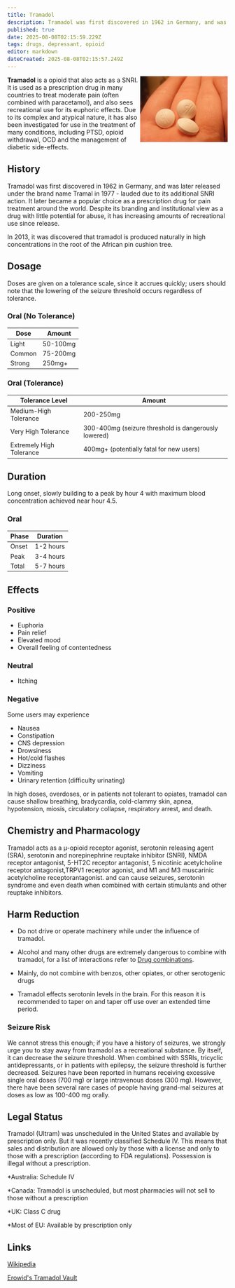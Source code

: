 ```yaml
---
title: Tramadol
description: Tramadol was first discovered in 1962 in Germany, and was later released under the brand name Tramal in 1977 - lauded due to its additional SNRI action.
published: true
date: 2025-08-08T02:15:59.229Z
tags: drugs, depressant, opioid
editor: markdown
dateCreated: 2025-08-08T02:15:57.249Z
---
```


<img src="/assets/zuza_tramal.jpg" align="right" width="200" alt="Tramal">

**Tramadol** is a opioid that also acts as a SNRI. It is used as a prescription drug in many countries to treat moderate pain (often combined with paracetamol), and also sees recreational use for its euphoric effects. Due to its complex and atypical nature, it has also been investigated for use in the treatment of many conditions, including PTSD, opioid withdrawal, OCD and the management of diabetic side-effects.

## History

Tramadol was first discovered in 1962 in Germany, and was later released under the brand name Tramal in 1977 - lauded due to its additional SNRI action. It later became a popular choice as a prescription drug for pain treatment around the world. Despite its branding and institutional view as a drug with little potential for abuse, it has increasing amounts of recreational use since release.

In 2013, it was discovered that tramadol is produced naturally in high concentrations in the root of the African pin cushion tree.

## Dosage

Doses are given on a tolerance scale, since it accrues quickly; users should note that the lowering of the seizure threshold occurs regardless of tolerance.

### Oral (No Tolerance)
| Dose | Amount |
|------|--------|
| Light | 50-100mg |
| Common | 75-200mg |
| Strong | 250mg+ |

### Oral (Tolerance)
| Tolerance Level | Amount |
|-----------------|--------|
| Medium-High Tolerance | 200-250mg |
| Very High Tolerance | 300-400mg (seizure threshold is dangerously lowered) |
| Extremely High Tolerance | 400mg+ (potentially fatal for new users) |

## Duration

Long onset, slowly building to a peak by hour 4 with maximum blood concentration achieved near hour 4.5.

### Oral
| Phase | Duration |
|-------|----------|
| Onset | 1-2 hours |
| Peak | 3-4 hours |
| Total | 5-7 hours |

## Effects

### Positive
* Euphoria
* Pain relief
* Elevated mood
* Overall feeling of contentedness

### Neutral
* Itching

### Negative
Some users may experience
* Nausea
* Constipation
* CNS depression
* Drowsiness
* Hot/cold flashes
* Dizziness
* Vomiting
* Urinary retention (difficulty urinating)

In high doses, overdoses, or in patients not tolerant to opiates, tramadol can cause shallow breathing, bradycardia, cold-clammy skin, apnea, hypotension, miosis, circulatory collapse, respiratory arrest, and death.

## Chemistry and Pharmacology

Tramadol acts as a μ-opioid receptor agonist, serotonin releasing agent (SRA), serotonin and norepinephrine reuptake inhibitor (SNRI), NMDA receptor antagonist, 5-HT2C receptor antagonist, 5 nicotinic acetylcholine receptor antagonist,TRPV1 receptor agonist, and M1 and M3 muscarinic acetylcholine receptorantagonist. and can cause seizures, serotonin syndrome and even death when combined with certain stimulants and other reuptake inhibitors.

## Harm Reduction
* Do not drive or operate machinery while under the influence of tramadol.
* Alcohol and many other drugs are extremely dangerous to combine with tramadol, for a list of interactions refer to [Drug combinations](/en/guides/drug-combinations).
* Mainly, do not combine with benzos, other opiates, or other serotogenic drugs

* Tramadol effects serotonin levels in the brain. For this reason it is recommended to taper on and taper off use over an extended time period.

### Seizure Risk
We cannot stress this enough; if you have a history of seizures, we strongly urge you to stay away from tramadol as a recreational substance. By itself, it can decrease the seizure threshold. When combined with SSRIs, tricyclic antidepressants, or in patients with epilepsy, the seizure threshold is further decreased. Seizures have been reported in humans receiving excessive single oral doses (700 mg) or large intravenous doses (300 mg). However, there have been several rare cases of people having grand-mal seizures at doses as low as 100-400 mg orally.

## Legal Status
Tramadol (Ultram) was unscheduled in the United States and available by prescription only. But it was recently classified Schedule IV. This means that sales and distribution are allowed only by those with a license and only to those with a prescription (according to FDA regulations). Possession is illegal without a prescription.

*Australia: Schedule IV

*Canada: Tramadol is unscheduled, but most pharmacies will not sell to those without a prescription

*UK: Class C drug

*Most of EU: Available by prescription only

## Links

[Wikipedia](http://en.wikipedia.org/wiki/Tramadol)

[Erowid's Tramadol Vault](http://www.erowid.org/pharms/tramadol/tramadol.shtml)